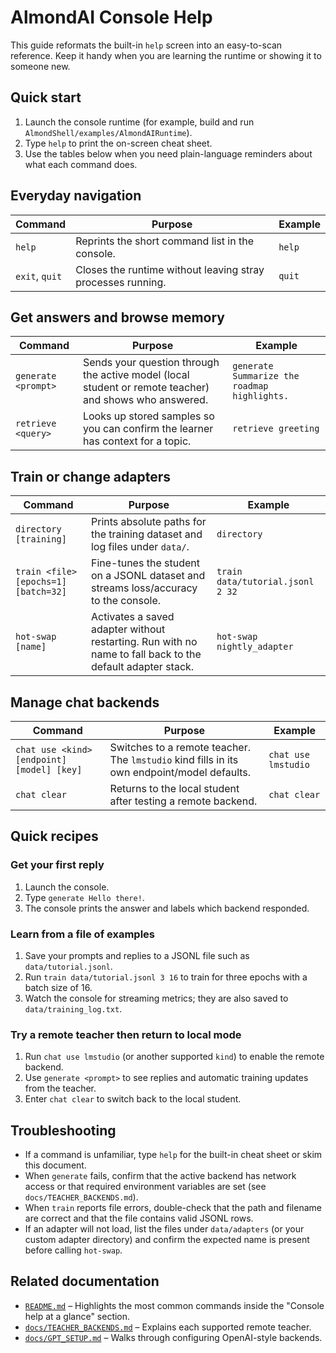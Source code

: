 # AlmondAI Console Help

This guide reformats the built-in `help` screen into an easy-to-scan reference.
Keep it handy when you are learning the runtime or showing it to someone new.

## Quick start

1. Launch the console runtime (for example, build and run
   `AlmondShell/examples/AlmondAIRuntime`).
2. Type `help` to print the on-screen cheat sheet.
3. Use the tables below when you need plain-language reminders about what each
   command does.

## Everyday navigation

| Command | Purpose | Example |
| --- | --- | --- |
| `help` | Reprints the short command list in the console. | `help` |
| `exit`, `quit` | Closes the runtime without leaving stray processes running. | `quit` |

## Get answers and browse memory

| Command | Purpose | Example |
| --- | --- | --- |
| `generate <prompt>` | Sends your question through the active model (local student or remote teacher) and shows who answered. | `generate Summarize the roadmap highlights.` |
| `retrieve <query>` | Looks up stored samples so you can confirm the learner has context for a topic. | `retrieve greeting` |

## Train or change adapters

| Command | Purpose | Example |
| --- | --- | --- |
| `directory [training]` | Prints absolute paths for the training dataset and log files under `data/`. | `directory` |
| `train <file> [epochs=1] [batch=32]` | Fine-tunes the student on a JSONL dataset and streams loss/accuracy to the console. | `train data/tutorial.jsonl 2 32` |
| `hot-swap [name]` | Activates a saved adapter without restarting. Run with no name to fall back to the default adapter stack. | `hot-swap nightly_adapter` |

## Manage chat backends

| Command | Purpose | Example |
| --- | --- | --- |
| `chat use <kind> [endpoint] [model] [key]` | Switches to a remote teacher. The `lmstudio` kind fills in its own endpoint/model defaults. | `chat use lmstudio` |
| `chat clear` | Returns to the local student after testing a remote backend. | `chat clear` |

## Quick recipes

### Get your first reply

1. Launch the console.
2. Type `generate Hello there!`.
3. The console prints the answer and labels which backend responded.

### Learn from a file of examples

1. Save your prompts and replies to a JSONL file such as `data/tutorial.jsonl`.
2. Run `train data/tutorial.jsonl 3 16` to train for three epochs with a batch
   size of 16.
3. Watch the console for streaming metrics; they are also saved to
   `data/training_log.txt`.

### Try a remote teacher then return to local mode

1. Run `chat use lmstudio` (or another supported `kind`) to enable the remote
   backend.
2. Use `generate <prompt>` to see replies and automatic training updates from the
   teacher.
3. Enter `chat clear` to switch back to the local student.

## Troubleshooting

- If a command is unfamiliar, type `help` for the built-in cheat sheet or skim
  this document.
- When `generate` fails, confirm that the active backend has network access or
  that required environment variables are set (see `docs/TEACHER_BACKENDS.md`).
- When `train` reports file errors, double-check that the path and filename are
  correct and that the file contains valid JSONL rows.
- If an adapter will not load, list the files under `data/adapters` (or your
  custom adapter directory) and confirm the expected name is present before
  calling `hot-swap`.

## Related documentation

- [`README.md`](../README.md) – Highlights the most common commands inside the
  "Console help at a glance" section.
- [`docs/TEACHER_BACKENDS.md`](TEACHER_BACKENDS.md) – Explains each supported
  remote teacher.
- [`docs/GPT_SETUP.md`](GPT_SETUP.md) – Walks through configuring OpenAI-style
  backends.
